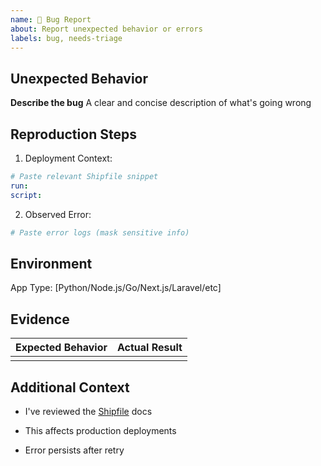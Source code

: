 ```yaml
---
name: 🐛 Bug Report
about: Report unexpected behavior or errors
labels: bug, needs-triage
---
```


<!-- Before submitting: Check documentation and existing issues -->

## Unexpected Behavior
**Describe the bug**
A clear and concise description of what's going wrong

## Reproduction Steps

1. Deployment Context:

```yaml
# Paste relevant Shipfile snippet
run:
script:
```
2. Observed Error:

```bash
# Paste error logs (mask sensitive info)
```

## Environment

App Type: [Python/Node.js/Go/Next.js/Laravel/etc]

## Evidence

| Expected Behavior | Actual Result |
|-------------------|---------------|
| <!-- What should happen --> | <!-- Screenshot/Log snippet --> |

## Additional Context

- I've reviewed the [Shipfile](https://deploy.tz/shipfile) docs

- This affects production deployments

- Error persists after retry
